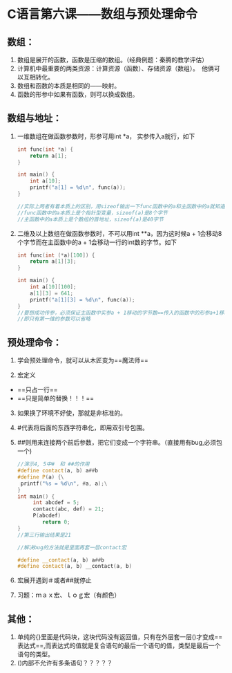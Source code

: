 # C语言第六课——数组与预处理命令

## 数组：

1. 数组是展开的函数，函数是压缩的数组。（经典例题：秦腾的教学评估）
2. 计算机中最重要的两类资源：计算资源（函数）、存储资源（数组）。　他俩可以互相转化。
3. 数组和函数的本质是相同的——映射。
4. 函数的形参中如果有函数，则可以换成数组。



## 数组与地址：

1. 一维数组在做函数参数时，形参可用int *a， 实参传入a就行，如下

   

   ```c
   int func(int *a) {
       return a[1];
   }
   
   int main() {
       int a[10];
       printf("a[1] = %d\n", func(a));
   }
   
   //实际上两者有着本质上的区别，用sizeof输出一下func函数中的a和主函数中的a就知道区别了
   //func函数中的a本质上是个指针型变量，sizeof(a)是8个字节
   //主函数中的a本质上是个数组的首地址，sizeof(a)是40字节
   ```

2. 二维及以上数组在做函数参数时，不可以用int **a，因为这时候a + 1会移动8个字节而在主函数中的a + 1会移动一行的int数的字节。如下

   ``` c
   int func(int (*a)[100]) {
       return a[1][3];
   }
   
   int main() {
       int a[10][100];
       a[1][3] = 641;
       printf("a[1][3] = %d\n", func(a));
   }
   //要想成功传参，必须保证主函数中实参a + 1移动的字节数==传入的函数中的形参a+1移动的字节数
   //即只有第一维的参数可以省略
   ```

   

## 预处理命令：



1. 学会预处理命令，就可以从木匠变为==魔法师==

2. 宏定义

+ ==只占一行==
+ ==只是简单的替换！！！==

3. 如果换了环境不好使，那就是非标准的。

4. #代表将后面的东西字符串化，即用双引号包围。

5. ##则用来连接两个前后参数，把它们变成一个字符串。（直接用有bug,必须包一个)

   

   ```c++
   //演示4, 5中#　和 ##的作用
   #define contact(a, b) a##b
   #define P(a) {\
   	printf("%s = %d\n", #a, a);\
   }
   int main() {
   		int abcdef = 5;
   		contact(abc, def) = 21;
   		P(abcdef)
           return 0;
   }
   //第三行输出结果是21
   ```

   ```c++
   //解决bug的方法就是里面再套一层contact宏
   
   #define __contact(a, b) a##b
   #define contact(a, b) __contact(a, b)
   ```

   

6. 宏展开遇到＃或者##就停止

7. 习题：ｍａｘ宏、ｌｏｇ宏（有颜色）

## 其他：

1. 单纯的{}里面是代码块，这块代码没有返回值，只有在外层套一层()才变成==表达式==,而表达式的值就是复合语句的最后一个语句的值，类型是最后一个语句的类型。
2. ()内部不允许有多条语句？？？？？